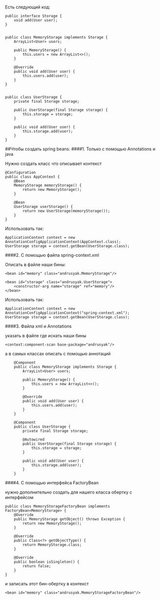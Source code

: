 Есть следующий код:

    public interface Storage {
    	void add(User user);
    }


    public class MemoryStorage implements Storage {
        ArrayList<User> users;
    
        public MemoryStorage() {
            this.users = new ArrayList<>();
        }
    
        @Override
        public void add(User user) {
            this.users.add(user);
        }
    }


	public class UserStorage {
	    private final Storage storage;
	
	    public UserStorage(final Storage storage) {
	        this.storage = storage;
	    }
	
	    public void add(User user) {
	        this.storage.add(user);
	    }
	}

##Чтобы создать spring beans: 
####1. Только с помощью Annotations и java

Нужно создать класс что описывает контекст

	@Configuration
	public class AppContext {
		@Bean
		MemoryStorage memoryStorage() {
			return new MemoryStorage();
		}

		@Bean
		UserStorage userStorage() {
			return new UserStorage(memoryStorage());
		}
	}
Использовать так:

	ApplicationContext context = new AnnotationConfigApplicationContext(AppContext.class);
	UserStorage storage = context.getBean(UserStorage.class);

####2. С помощью файла spring-context.xml

Описать в файле наши бины:

	<bean id="memory" class="andrusyak.MemoryStorage"/>
    
    <bean id="storage" class="andrusyak.UserStorage">
        <constructor-arg name="storage" ref="memory"/>
    </bean>

Использовать так:

	ApplicationContext context = new AnnotationConfigApplicationContext("spring-context.xml");
	UserStorage storage = context.getBean(UserStorage.class);

####3. Файла xml и Annotations

указать в файле где искать наши бины 

	<context:component-scan base-package="andrusyak"/>

а в самых классах описать с помощью аннотаций

		@Component
		public class MemoryStorage implements Storage {
			ArrayList<User> users;
		
		    public MemoryStorage() {
		        this.users = new ArrayList<>();
		    }
		
		    @Override
		    public void add(User user) {
		        this.users.add(user);
		    }
		}

		@Component
		public class UserStorage {
		    private final Storage storage;
		
		    @Autowired
		    public UserStorage(final Storage storage) {
		        this.storage = storage;
		    }
		
		    public void add(User user) {
		        this.storage.add(user);
		    }
		}
		
####4. С помощью интерфейса FactoryBean

нужно дополнительно создать для нашего класса обертку с интерфейсом

    public class MemoryStorageFactoryBean implements FactoryBean<MemoryStorage> {
        @Override
        public MemoryStorage getObject() throws Exception {
            return new MemoryStorage();
        }
    
        @Override
        public Class<?> getObjectType() {
            return MemoryStorage.class;
        }
    
        @Override
        public boolean isSingleton() {
            return false;
        }
    }
    
и записать этот бин-обертку в контекст

    <bean id="memory" class="andrusyak.MemoryStorageFactoryBean"/>